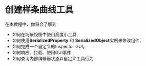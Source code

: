 # 创建样条曲线工具
在本教程中，你将会了解到
- 如何在场景视图中使用高度小工具
- 如何使用**SerializedProperty** 和 **SerializedObject**实例来修改组件。
- 如何完成一个自定义的Inspector GUI。
- 如何响应、拦截、使用GUI事件
- 如何查询内部编辑器状态以自定义工具行为
